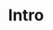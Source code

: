 ---
title: Intro
position_number: 1
parameters:
  - name:
    content:
content_markdown: |-
  Bienvenue dans la section **Projets**.

  {: .info }
left_code_blocks:
  - code_block:
    title:
    language:
right_code_blocks:
  - code_block:
    title:
    language:
---